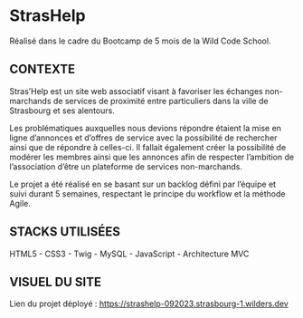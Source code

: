 <h1>StrasHelp</h1>

Réalisé dans le cadre du Bootcamp de 5 mois de la Wild Code School. 

<h2>CONTEXTE</h2>

Stras’Help est un site web associatif visant à favoriser les échanges non-marchands de services de proximité entre particuliers dans la ville de Strasbourg et ses alentours.

Les problématiques auxquelles nous devions répondre étaient la mise en ligne d’annonces et d’offres de service avec la possibilité de rechercher ainsi que de répondre à celles-ci. Il fallait également créer la possibilité de modérer les membres ainsi que les annonces afin de respecter l’ambition de l’association d’être un plateforme de services non-marchands. 

Le projet a été réalisé en se basant sur un backlog défini par l’équipe et suivi durant 5 semaines, respectant le principe du workflow et la méthode Agile. 

<h2>STACKS UTILISÉES</h2>

HTML5 - CSS3 - Twig - MySQL - JavaScript - Architecture MVC

<h2>VISUEL DU SITE</h2>

Lien du projet déployé : https://strashelp-092023.strasbourg-1.wilders.dev
